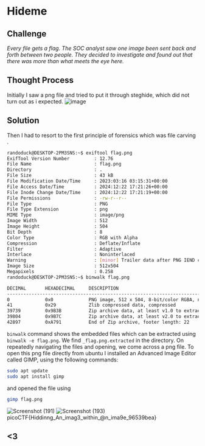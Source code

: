 # Hideme
## Challenge 
*Every file gets a flag.*
*The SOC analyst saw one image been sent back and forth between two people. They decided to investigate and found out that there was more than what meets the eye here.*

## Thought Process
Initially I saw a png file and tried to put it through steghide, which did not turn out as i expected. 
![image](https://github.com/user-attachments/assets/6f1efe7d-9e47-420f-a359-e9c9cd1627a1)

## Solution
Then I had to resort to the first principle of forensics which was file carving .
```bash 
randoduck@DESKTOP-2PM3SNS:~$ exiftool flag.png
ExifTool Version Number         : 12.76
File Name                       : flag.png
Directory                       : .
File Size                       : 43 kB
File Modification Date/Time     : 2023:03:16 03:15:31+00:00
File Access Date/Time           : 2024:12:22 17:21:26+00:00
File Inode Change Date/Time     : 2024:12:22 17:21:19+00:00
File Permissions                : -rw-r--r--
File Type                       : PNG
File Type Extension             : png
MIME Type                       : image/png
Image Width                     : 512
Image Height                    : 504
Bit Depth                       : 8
Color Type                      : RGB with Alpha
Compression                     : Deflate/Inflate
Filter                          : Adaptive
Interlace                       : Noninterlaced
Warning                         : [minor] Trailer data after PNG IEND chunk
Image Size                      : 512x504
Megapixels                      : 0.258
randoduck@DESKTOP-2PM3SNS:~$ binwalk flag.png

DECIMAL       HEXADECIMAL     DESCRIPTION
--------------------------------------------------------------------------------
0             0x0             PNG image, 512 x 504, 8-bit/color RGBA, non-interlaced
41            0x29            Zlib compressed data, compressed
39739         0x9B3B          Zip archive data, at least v1.0 to extract, name: secret/
39804         0x9B7C          Zip archive data, at least v2.0 to extract, compressed size: 2858, uncompressed size: 3015, name: secret/flag.png
42897         0xA791          End of Zip archive, footer length: 22
```
`binwalk` command shows the embedded files which can be extracted using `binwalk -e flag.png`. We find `_flag.png.extracted` in the directory. On repeatedly navigating the files and opening, we come across a png file. To open this png file directly from ubuntu I installed an Advanced Image Editor called GIMP, using the following commands:
```bash
sudo apt update
sudo apt install gimp
```
and opened the file using 
```bash
gimp flag.png
```
![Screenshot (191)](https://github.com/user-attachments/assets/5ef202e3-7fb4-4378-ba83-94557ac8bce6)
![Screenshot (193)](https://github.com/user-attachments/assets/50420741-956d-4c26-9e51-6ac7685c3e9a)
picoCTF{Hiddinng_An_imag3_within_@n_ima9e_96539bea}
## <3
